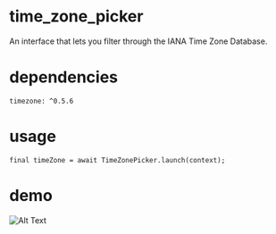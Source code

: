 # time_zone_picker
An interface that lets you filter through the IANA Time Zone Database.

# dependencies
```
timezone: ^0.5.6
```

# usage
```
final timeZone = await TimeZonePicker.launch(context);
```

# demo
![Alt Text](https://i.imgur.com/CUrBWNs.gif)
